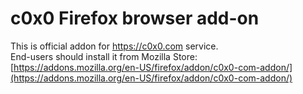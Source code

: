 # c0x0 Firefox browser add-on
This is official addon for https://c0x0.com service.    
End-users should install it from Mozilla Store: [https://addons.mozilla.org/en-US/firefox/addon/c0x0-com-addon/](https://addons.mozilla.org/en-US/firefox/addon/c0x0-com-addon/)
